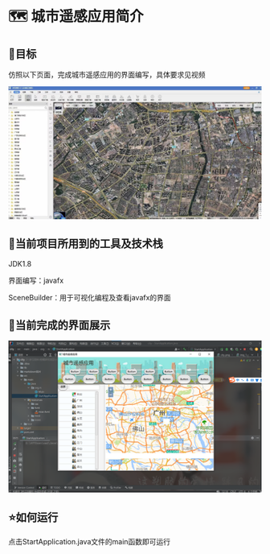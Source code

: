 # :world_map: ​城市遥感应用简介

## :balloon:目标

仿照以下页面，完成城市遥感应用的界面编写，具体要求见视频

![img](markdown图片/A8B2D693B2094314B125D6A74CA6ED94.jpg)

## :pencil:当前项目所用到的工具及技术栈

JDK1.8

界面编写：javafx

SceneBuilder：用于可视化编程及查看javafx的界面

## :scroll:当前完成的界面展示

![image-20221215171054240](markdown图片/image-20221215171054240.png)

## :star:如何运行

点击StartApplication.java文件的main函数即可运行
